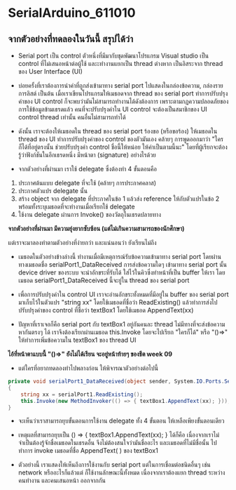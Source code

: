# SerialArduino_611010
## จากตัวอย่างที่ทดลองในวันนี้ สรุปได้ว่า

* Serial port เป็น control ตัวหนึ่งที่มีมากับชุดพัฒนาโปรแกรม Visual studio เป็น control ที่ไม่เสนอหน้าต่อผู้ใช้ และะทำงานแยกเป็น thread ต่างหาก เป็นอิสระจาก thread ของ User Interface (UI)

* บ่อยครั้งที่เราต้องการนำค่าที่ถูกส่งเข้ามาทาง serial port ไปแสดงในกล่องข้อความ, กล่องรายการลิสต์ เป็นต้น เมื่อเราเขียนโปรแกรมให้เมธอดจาก thread ของ serial port ทำการปรับปรุงค่าของ UI control ก็จะพบว่ามันไม่สามารถทำงานได้ดังต้องการ เพราะตามกฏความปลอดภัยของการใช้ข้อมูลข้ามเธรดแล้ว คนที่จะปรับปรุงค่าใน UI control จะต้องเป็นสมาชิกของ UI control thread เท่านั้น คนอื่นไม่สามารถทำได้

* ดังนั้น เราจะต้องให้เมธอดใน thread ของ serial port ร้องขอ (หรือขอร้อง) ให้เมธอดใน thread ของ UI ทำการปรับปรุงค่าของ control ของตัวมันเอง คล้ายๆ การพูดออกมาว่า "ใครก็ได้ที่อยู่ตรงนั้น ช่วยปรับปรุงค่า control ชื่อนี้ให้หน่อย ให้ค่าเป็นตามนี้นะ" โดยที่ผู้เรียกจะต้องรู้ว่าฟังก์ชันในอีกเธรดหนึ่ง มีหน้าตา (signature) อย่างไรด้วย 

* จากตัวอย่างที่ผ่านมา เราใช้ delegate ซึ่งต้องทำ 4 ขั้นตอนคือ 
1. ประกาศต้นแบบ delegate ที่จะใช้ (คล้ายๆ การประกาศคลาส)
2. ประกาศตัวแปร delegate นั้น
3. สร้าง object จาก delegate ที่ประกาศในข้อ 1 แล้วส่ง reference ให้กับตัวแปรในข้อ 2 พร้อมทั้งระบุเมธอดที่จะทำงานเมื่อเรียกใช้ delegate
4. ใช้งาน delegate ผ่านการ Invoke() ของวัตถุในเธรดปลายทาง

**จากตัวอย่างที่ผ่านมา มีความยุ่งยากซับซ้อน (แต่ไม่เกินความสามารถของนักศึกษา)**

แต่เราจะมาลองทำตามตัวอย่างที่ง่ายกว่า และแน่นอนว่า ยังเรียนไม่ถึง


* เมธอดในตัวอย่างข้างล่างนี้ ทำงานเมื่อมีเหตุการณ์รับข้อความเข้ามาทาง serial port โดยผ่านทางเมธอดชื่อ serialPort1_DataReceived การส่งข้อความใดๆ เข้ามาทาง serial port นั้น device driver ของระบบ จะนำอักขระที่รับได้ ใส่ไว้ในคิวซึ่งทำหน้าที่เป็น buffer ให้เรา โดยเมธอด serialPort1_DataReceived นี้จะยู่ใน thread ของ serial port

* เพื่อการปรับปรุงค่าใน control UI เราจะอ่านอักขระทั้งหมดที่มีอยู่ใน buffer ของ serial port มาเก็บไว้ในตัวแปร "string xx" โดยใช้เมธอดที่ชื่อว่า ReadExisting() แล้วทำการส่งไปปรับปรุงค่าของ control ที่ชื่อว่า textBox1 โดยใช้เมธอด AppendText(xx)

* ปัญหาที่เราเจอก็คือ serial port กับ textBox1 อยู่กันคนละ thread ไม่มีทางที่จะส่งข้อความหากันตรงๆ ได้ เราจึงต้องเรียกผ่านเมธอด this.Invoke โดยจะไปเรียก "ใครก็ได้" หรือ "()=>" ให้ทำการเพิ่มข้อความใน textBox1 ของ thread UI

**ไอ้ที่หน้าตาแบบนี้ "()=>" ยังไม่ได้เรียน จะอยู่หน้าท้ายๆ ของชีต week 09** 

* แต่ใครที่อยากทดลองทำไปพลางก่อน ให้พิจารณาตัวอย่างต่อไปนี้
```c#
private void serialPort1_DataReceived(object sender, System.IO.Ports.SerialDataReceivedEventArgs e)
{
    string xx = serialPort1.ReadExisting();
    this.Invoke(new MethodInvoker(() => { textBox1.AppendText(xx); }));
}
```
* จะเห็นว่าเราสามารถยุบขั้นตอนการใช้งาน delegate ทั้ง 4 ขั้นตอน ให้เหลือเพียงขั้นตอนเดียว 

* เหตุผลที่สามารถยุบเป็น () => { textBox1.AppendText(xx); } ได้ก็คือ เนื่องจากเราไม่จำเป็นต้องรู้จักชื่อเมธอดในเธรดอื่น จึงไม่ต้องสนใจว่ามันชื่ออะไร และเมธอดที่ไม่มีชื่อนั้น ไปทำการ invoke เมธอดที่ชื่อ AppendText( ) ของ textBox1

* ตัวอย่างนี้ เราแสดงให้เห็นถึงการใช้งานกับ serial port แต่ในการเชื่อมต่อชนิดอื่นๆ เช่น network หรืออะไรก็แล้วแต่ ก็ใช้งานลักษณะนี้ทั้งหมด เนื่องจากเราต้องแยก thread ระหว่าง คนทำงาน และคนเสนอหน้า ออกจากกัน
